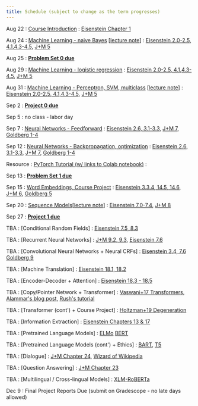 ```yaml
---
title: Schedule (subject to change as the term progresses)
---
```

Aug 22
: [Course Introduction](https://cocoxu.github.io/CS7650_fall2022/slides/lec1-intro.pdf)
  : [Eisenstein Chapter 1](https://github.com/jacobeisenstein/gt-nlp-class/blob/master/notes/eisenstein-nlp-notes.pdf)

Aug 24
: [Machine Learning - naive Bayes](https://cocoxu.github.io/CS7650_fall2022/slides/lec2-ml-a.pdf) [[lecture note](https://cocoxu.github.io/CS7650_fall2022/slides/lec2_lr_notes.pdf)] 
  : [Eisenstein 2.0-2.5, 4.1,4.3-4.5](https://github.com/jacobeisenstein/gt-nlp-class/blob/master/notes/eisenstein-nlp-notes.pdf), [J+M 5](https://web.stanford.edu/~jurafsky/slp3/5.pdf)

Aug 25
: **[Problem Set 0 due](https://cocoxu.github.io/CS7650_fall2022/slides/CS7650_Problem_Set_0.pdf)**

Aug 29
: [Machine Learning - logistic regression](https://cocoxu.github.io/CS7650_fall2022/slides/lec3-ml-b.pdf)
  : [Eisenstein 2.0-2.5, 4.1,4.3-4.5](https://github.com/jacobeisenstein/gt-nlp-class/blob/master/notes/eisenstein-nlp-notes.pdf), [J+M 5](https://web.stanford.edu/~jurafsky/slp3/5.pdf)

Aug 31
: [Machine Learning - Perceptron, SVM, multiclass](https://cocoxu.github.io/CS7650_fall2022/slides/lec4-ml-c.pdf) [[lecture note](https://cocoxu.github.io/CS7650_fall2022/slides/lec4_svm_perceptron_softmax_notes.pdf)] 
  : [Eisenstein 2.0-2.5, 4.1,4.3-4.5](https://github.com/jacobeisenstein/gt-nlp-class/blob/master/notes/eisenstein-nlp-notes.pdf), [J+M 5](https://web.stanford.edu/~jurafsky/slp3/5.pdf)

Sep 2
: **[Project 0 due](https://colab.research.google.com/drive/1IBHknL6Ptik3OSdipKRP3mhJR8qufzmt?usp=sharing)**

Sep 5
: no class - labor day 

Sep 7
: [Neural Networks - Feedforward](https://cocoxu.github.io/CS7650_fall2022/slides/lec5-nn.pdf) 
  : [Eisenstein 2.6, 3.1-3.3](https://github.com/jacobeisenstein/gt-nlp-class/blob/master/notes/eisenstein-nlp-notes.pdf), [J+M 7](https://web.stanford.edu/~jurafsky/slp3/7.pdf), [Goldberg 1-4](https://u.cs.biu.ac.il/~yogo/nnlp.pdf)

Sep 12
: [Neural Networks - Backpropagation, optimization](https://cocoxu.github.io/CS7650_fall2022/slides/lec6-nn2.pdf) 
  : [Eisenstein 2.6, 3.1-3.3](https://github.com/jacobeisenstein/gt-nlp-class/blob/master/notes/eisenstein-nlp-notes.pdf), [J+M 7](https://web.stanford.edu/~jurafsky/slp3/7.pdf), [Goldberg 1-4](https://u.cs.biu.ac.il/~yogo/nnlp.pdf)

Resource 
: [PyTorch Tutorial (w/ links to Colab notebook)](https://cocoxu.github.io/CS7650_fall2022/slides/PyTorch_tutorial.pdf)
  : 
  
Sep 13
: **[Problem Set 1 due](https://cocoxu.github.io/CS7650_fall2022/slides/CS7650_Problem_Set_1.pdf)**
  
Sep 15
: [Word Embeddings, Course Project](https://cocoxu.github.io/CS7650_fall2022/slides/lec7-word2vec.pdf)
  : [Eisenstein 3.3.4, 14.5, 14.6](https://github.com/jacobeisenstein/gt-nlp-class/blob/master/notes/eisenstein-nlp-notes.pdf), [J+M 6](https://web.stanford.edu/~jurafsky/slp3/6.pdf), [Goldberg 5](http://u.cs.biu.ac.il/~yogo/nnlp.pdf)

Sep 20
: [Sequence Models](https://cocoxu.github.io/CS7650_fall2022/slides/lec8-seq1.pdf)[[lecture note](https://cocoxu.github.io/CS7650_fall2022/slides/lec8-seq1.pdf)] 
  : [Eisenstein 7.0-7.4](https://github.com/jacobeisenstein/gt-nlp-class/blob/master/notes/eisenstein-nlp-notes.pdf), [J+M 8](https://web.stanford.edu/~jurafsky/slp3/8.pdf)

Sep 27
: **[Project 1 due](https://drive.google.com/file/d/1iAuODWLdBKK8_QF6bTdUnW9WC0xLg2ql/view?usp=sharing)**

TBA
: [Conditional Random Fields]
  : [Eisenstein 7.5, 8.3](https://github.com/jacobeisenstein/gt-nlp-class/blob/master/notes/eisenstein-nlp-notes.pdf)


TBA
: [Recurrent Neural Networks]
  : [J+M 9.2, 9.3](https://web.stanford.edu/~jurafsky/slp3/9.pdf), [Eisenstein 7.6](https://github.com/jacobeisenstein/gt-nlp-class/blob/master/notes/eisenstein-nlp-notes.pdf)

  
TBA
: [Convolutional Neural Networks + Neural CRFs]
  : [Eisenstein 3.4, 7.6](https://github.com/jacobeisenstein/gt-nlp-class/blob/master/notes/eisenstein-nlp-notes.pdf)  [Goldberg 9](https://u.cs.biu.ac.il/~yogo/nnlp.pdf)

TBA
: [Machine Translation]
  : [Eisenstein 18.1, 18.2](https://github.com/jacobeisenstein/gt-nlp-class/blob/master/notes/eisenstein-nlp-notes.pdf)

TBA
: [Encoder-Decoder + Attention]
  : [Eisenstein 18.3 - 18.5](https://github.com/jacobeisenstein/gt-nlp-class/blob/master/notes/eisenstein-nlp-notes.pdf)

TBA
: [Copy/Pointer Network + Transformer]
  : [Vaswani+17 Transformers](https://arxiv.org/pdf/1706.03762.pdf), [Alammar's blog post](http://jalammar.github.io/illustrated-transformer/), [Rush's tutorial](http://jalammar.github.io/illustrated-transformer/) 

TBA
: [Transformer (cont') + Course Project]
  : [Holtzman+19 Degeneration](https://arxiv.org/pdf/1904.09751.pdf)
  
TBA
: [Information Extraction]
  : [Eisenstein Chapters 13 & 17](https://github.com/jacobeisenstein/gt-nlp-class/blob/master/notes/eisenstein-nlp-notes.pdf)

TBA
: [Pretrained Language Models]
  : [ELMo](https://www.aclweb.org/anthology/N18-1202.pdf) [BERT](https://www.aclweb.org/anthology/N19-1423.pdf)

TBA
: [Pretrained Language Models (cont') + Ethics]
  : [BART](https://arxiv.org/pdf/1910.13461.pdf), [T5](https://arxiv.org/pdf/1910.10683.pdf) 

TBA
: [Dialogue]
  : [J+M Chapter 24](https://web.stanford.edu/~jurafsky/slp3/24.pdf), [Wizard of Wikipedia](https://arxiv.org/pdf/1811.01241.pdf) 

TBA
: [Question Answering]
  : [J+M Chapter 23](https://web.stanford.edu/~jurafsky/slp3/23.pdf)

TBA
: [Multilingual / Cross-lingual Models]
  : [XLM-RoBERTa](https://arxiv.org/pdf/1911.02116.pdf)

Dec 9
: Final Project Reports Due (submit on Gradescope - no late days allowed)
